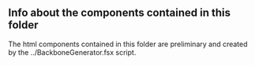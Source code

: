 ﻿## Info about the components contained in this folder

The html components contained in this folder are preliminary and created by the ../BackboneGenerator.fsx script.

